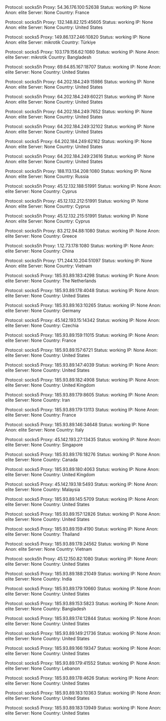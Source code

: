 Protocol: socks5h
Proxy: 54.36.176.100:52638
Status: working
IP: None
Anon: elite
Server: None
Country: France

Protocol: socks5h
Proxy: 132.148.82.125:45605
Status: working
IP: None
Anon: elite
Server: None
Country: United States

Protocol: socks5
Proxy: 149.86.137.246:10820
Status: working
IP: None
Anon: elite
Server: mikrotik
Country: Türkiye

Protocol: socks5
Proxy: 103.179.156.62:1080
Status: working
IP: None
Anon: elite
Server: mikrotik
Country: Bangladesh

Protocol: socks5h
Proxy: 69.64.85.167:18707
Status: working
IP: None
Anon: elite
Server: None
Country: United States

Protocol: socks5h
Proxy: 64.202.184.249:15986
Status: working
IP: None
Anon: elite
Server: None
Country: United States

Protocol: socks5h
Proxy: 64.202.184.249:60221
Status: working
IP: None
Anon: elite
Server: None
Country: United States

Protocol: socks5h
Proxy: 64.202.184.249:7652
Status: working
IP: None
Anon: elite
Server: None
Country: United States

Protocol: socks5h
Proxy: 64.202.184.249:32102
Status: working
IP: None
Anon: elite
Server: None
Country: United States

Protocol: socks5
Proxy: 64.202.184.249:62162
Status: working
IP: None
Anon: elite
Server: None
Country: United States

Protocol: socks5h
Proxy: 64.202.184.249:23616
Status: working
IP: None
Anon: elite
Server: None
Country: United States

Protocol: socks5h
Proxy: 188.113.134.208:1080
Status: working
IP: None
Anon: elite
Server: None
Country: Russia

Protocol: socks5h
Proxy: 45.12.132.188:51991
Status: working
IP: None
Anon: elite
Server: None
Country: Cyprus

Protocol: socks5h
Proxy: 45.12.132.212:51991
Status: working
IP: None
Anon: elite
Server: None
Country: Cyprus

Protocol: socks5h
Proxy: 45.12.132.215:51991
Status: working
IP: None
Anon: elite
Server: None
Country: Cyprus

Protocol: socks5h
Proxy: 83.212.94.88:1080
Status: working
IP: None
Anon: elite
Server: None
Country: Greece

Protocol: socks5h
Proxy: 1.12.73.178:1080
Status: working
IP: None
Anon: elite
Server: None
Country: China

Protocol: socks5h
Proxy: 171.244.10.204:51097
Status: working
IP: None
Anon: elite
Server: None
Country: Vietnam

Protocol: socks5
Proxy: 185.93.89.183:4298
Status: working
IP: None
Anon: elite
Server: None
Country: The Netherlands

Protocol: socks5
Proxy: 185.93.89.178:4048
Status: working
IP: None
Anon: elite
Server: None
Country: United States

Protocol: socks5
Proxy: 185.93.89.163:10265
Status: working
IP: None
Anon: elite
Server: None
Country: Germany

Protocol: socks5
Proxy: 45.142.193.15:14342
Status: working
IP: None
Anon: elite
Server: None
Country: Czechia

Protocol: socks5
Proxy: 185.93.89.159:11015
Status: working
IP: None
Anon: elite
Server: None
Country: France

Protocol: socks5
Proxy: 185.93.89.157:6721
Status: working
IP: None
Anon: elite
Server: None
Country: United States

Protocol: socks5
Proxy: 185.93.89.147:4039
Status: working
IP: None
Anon: elite
Server: None
Country: United States

Protocol: socks5
Proxy: 185.93.89.182:4908
Status: working
IP: None
Anon: elite
Server: None
Country: United Kingdom

Protocol: socks5
Proxy: 185.93.89.179:8605
Status: working
IP: None
Anon: elite
Server: None
Country: Iran

Protocol: socks5
Proxy: 185.93.89.179:13113
Status: working
IP: None
Anon: elite
Server: None
Country: France

Protocol: socks5
Proxy: 185.93.89.146:34648
Status: working
IP: None
Anon: elite
Server: None
Country: Italy

Protocol: socks5
Proxy: 45.142.193.27:13435
Status: working
IP: None
Anon: elite
Server: None
Country: Singapore

Protocol: socks5
Proxy: 185.93.89.176:18276
Status: working
IP: None
Anon: elite
Server: None
Country: Canada

Protocol: socks5
Proxy: 185.93.89.180:4063
Status: working
IP: None
Anon: elite
Server: None
Country: United Kingdom

Protocol: socks5
Proxy: 45.142.193.18:5493
Status: working
IP: None
Anon: elite
Server: None
Country: Malaysia

Protocol: socks5
Proxy: 185.93.89.145:5709
Status: working
IP: None
Anon: elite
Server: None
Country: United States

Protocol: socks5
Proxy: 185.93.89.157:12826
Status: working
IP: None
Anon: elite
Server: None
Country: United States

Protocol: socks5
Proxy: 185.93.89.159:4190
Status: working
IP: None
Anon: elite
Server: None
Country: Thailand

Protocol: socks5
Proxy: 185.93.89.178:24562
Status: working
IP: None
Anon: elite
Server: None
Country: Vietnam

Protocol: socks5h
Proxy: 45.12.150.82:1080
Status: working
IP: None
Anon: elite
Server: None
Country: United States

Protocol: socks5
Proxy: 185.93.89.188:21049
Status: working
IP: None
Anon: elite
Server: None
Country: India

Protocol: socks5
Proxy: 185.93.89.179:10660
Status: working
IP: None
Anon: elite
Server: None
Country: United States

Protocol: socks5
Proxy: 185.93.89.153:5823
Status: working
IP: None
Anon: elite
Server: None
Country: Bangladesh

Protocol: socks5
Proxy: 185.93.89.174:12844
Status: working
IP: None
Anon: elite
Server: None
Country: United States

Protocol: socks5
Proxy: 185.93.89.149:21736
Status: working
IP: None
Anon: elite
Server: None
Country: United States

Protocol: socks5
Proxy: 185.93.89.166:19347
Status: working
IP: None
Anon: elite
Server: None
Country: United States

Protocol: socks5
Proxy: 185.93.89.179:41552
Status: working
IP: None
Anon: elite
Server: None
Country: Lebanon

Protocol: socks5
Proxy: 185.93.89.178:4626
Status: working
IP: None
Anon: elite
Server: None
Country: United States

Protocol: socks5
Proxy: 185.93.89.183:10363
Status: working
IP: None
Anon: elite
Server: None
Country: United States

Protocol: socks5
Proxy: 185.93.89.183:13949
Status: working
IP: None
Anon: elite
Server: None
Country: United States


